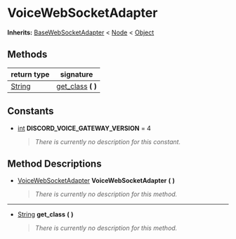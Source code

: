   
# VoiceWebSocketAdapter
  
**Inherits:** [BaseWebSocketAdapter](./class_basewebsocketadapter.md) < [Node](https://docs.godotengine.org/en/3.5/classes/class_node.html) < [Object](https://docs.godotengine.org/en/3.5/classes/class_object.html)  
  
  
## Methods
  
| return type                                                             | signature                                    |
|-------------------------------------------------------------------------|----------------------------------------------|
| [String](https://docs.godotengine.org/en/3.5/classes/class_string.html) | [get\_class](#method-get-class) **(**  **)** |  
  
## Constants
  
- <a name="constant-DISCORD-VOICE-GATEWAY-VERSION"></a>[int](https://docs.godotengine.org/en/3.5/classes/class_int.html) **DISCORD\_VOICE\_GATEWAY\_VERSION** = 4  
  
	> *There is currently no description for this constant.*
  
  
## Method Descriptions
  
- <a name="method-VoiceWebSocketAdapter"></a>[VoiceWebSocketAdapter](./class_voicewebsocketadapter.md) **VoiceWebSocketAdapter** **(**  **)**  
  
	> *There is currently no description for this method.*  
________________

- <a name="method-get-class"></a>[String](https://docs.godotengine.org/en/3.5/classes/class_string.html) **get\_class** **(**  **)**  
  
	> *There is currently no description for this method.*
  
